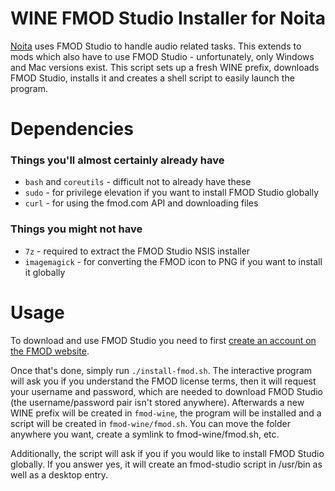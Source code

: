 # WINE FMOD Studio Installer for Noita

[Noita](https://noitagame.com/) uses FMOD Studio to handle audio related tasks. This extends to mods which also have to use FMOD Studio - unfortunately, only Windows and Mac versions exist. This script sets up a fresh WINE prefix, downloads FMOD Studio, installs it and creates a shell script to easily launch the program.

# Dependencies

### Things you'll almost certainly already have
* `bash` and `coreutils` - difficult not to already have these
* `sudo` - for privilege elevation if you want to install FMOD Studio globally
* `curl` - for using the fmod.com API and downloading files

### Things you might not have
* `7z` - required to extract the FMOD Studio NSIS installer
* `imagemagick` - for converting the FMOD icon to PNG if you want to install it globally

# Usage

To download and use FMOD Studio you need to first [create an account on the FMOD website](https://www.fmod.com/profile/register).

Once that's done, simply run `./install-fmod.sh`. The interactive program will ask you if you understand the FMOD license terms, then it will request your username and password, which are needed to download FMOD Studio (the username/password pair isn't stored anywhere). Afterwards a new WINE prefix will be created in `fmod-wine`, the program will be installed and a script will be created in `fmod-wine/fmod.sh`. You can move the folder anywhere you want, create a symlink to fmod-wine/fmod.sh, etc.

Additionally, the script will ask if you if you would like to install FMOD Studio globally. If you answer yes, it will create an fmod-studio script in /usr/bin as well as a desktop entry.
